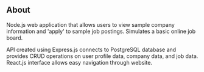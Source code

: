 ## About
Node.js web application that allows users to view sample company information and 'apply' to sample job postings. Simulates a basic online job board.

API created using Express.js connects to PostgreSQL database and provides CRUD operations on user profile data, company data, and job data.
React.js interface allows easy navigation through website.

